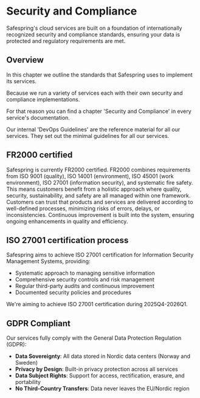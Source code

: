 # Security and Compliance

Safespring's cloud services are built on a foundation of internationally recognized security and compliance standards, ensuring your data is protected and regulatory requirements are met.

## Overview

In this chapter we outline the standards that Safespring uses to implement its services.

Because we run a variety of services each with their own security and compliance implementations.

For that reason you can find a chapter 'Security and Compliance' in every service's documentation.

Our internal 'DevOps Guidelines' are the reference material for all our services. They set out the minimal guidelines for all our services.

## FR2000 certified

Safespring is currently FR2000 certified. FR2000 combines requirements from ISO 9001 (quality), ISO 14001 (environment), ISO 45001 (work environment), ISO 27001 (information security), and systematic fire safety. This means customers benefit from a holistic approach where quality, security, sustainability, and safety are all managed within one framework. Customers can trust that products and services are delivered according to well-defined processes, minimizing risks of errors, delays, or inconsistencies. Continuous improvement is built into the system, ensuring ongoing enhancements in quality and efficiency.

## ISO 27001 certification process

Safespring aims to achieve ISO 27001 certification for Information Security Management Systems, providing:

- Systematic approach to managing sensitive information
- Comprehensive security controls and risk management
- Regular third-party audits and continuous improvement
- Documented security policies and procedures

We're aiming to achieve ISO 27001 certification during 2025Q4-2026Q1.

## GDPR Compliant

Our services fully comply with the General Data Protection Regulation (GDPR):

- **Data Sovereignty**: All data stored in Nordic data centers (Norway and Sweden)
- **Privacy by Design**: Built-in privacy protection across all services
- **Data Subject Rights**: Support for access, rectification, erasure, and portability
- **No Third-Country Transfers**: Data never leaves the EU/Nordic region
